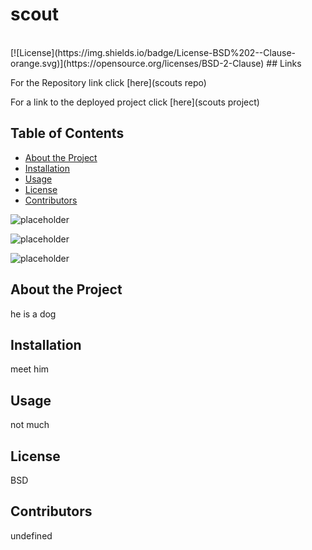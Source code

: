 
# scout
<br />
[![License](https://img.shields.io/badge/License-BSD%202--Clause-orange.svg)](https://opensource.org/licenses/BSD-2-Clause)
## Links 


For the Repository link click [here](scouts repo)


For a link to the deployed project click [here](scouts project)


## Table of Contents

* [About the Project](#about-the-project)
* [Installation](#installation)
* [Usage](#usage)
* [License](#license)
* [Contributors](#contributors)

![placeholder](picture)

![placeholder](of)

![placeholder](scout)


## About the Project

he is a dog


## Installation

meet him


## Usage

not much


## License

BSD


## Contributors

undefined